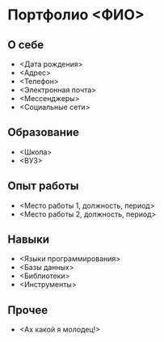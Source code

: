 # Портфолио <ФИО>
## О себе
* <Дата рождения>
* <Адрес>
* <Телефон>
* <Электронная почта>
* <Мессенджеры>
* <Социальные сети>
## Образование
* <Школа>
* <ВУЗ>
## Опыт работы
* <Место работы 1, должность, период>
* <Место работы 2, должность, период>
## Навыки
* <Языки программирования>
* <Базы данных>
* <Библиотеки>
* <Инструменты>
## Прочее
* <Ах какой я молодец!>

